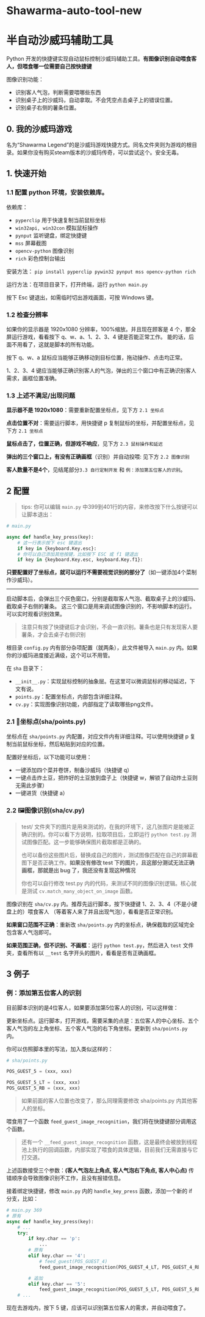 # Shawarma-auto-tool-new
# 半自动沙威玛辅助工具

Python 开发的快捷键实现自动鼠标控制沙威玛辅助工具。**有图像识别自动喂食客人，但喂食哪一位需要自己按快捷键**

图像识别功能：

- 识别客人气泡，判断需要喂哪些东西
- 识别桌子上的沙威玛，自动拿取。不会凭空点击桌子上的错误位置。
- 识别桌子右侧的薯条位置。

## 0. 我的沙威玛游戏

名为“Shawarma Legend”的是沙威玛游戏快捷方式。同名文件夹则为游戏的根目录。如果你没有购买steam版本的沙威玛传奇，可以尝试这个。安全无毒。

## 1. 快速开始

### 1.1 配置 python 环境，安装依赖库。

依赖库：

- `pyperclip` 用于快速复制当前鼠标坐标
- `win32api, win32con` 模拟鼠标操作
- `pynput` 监听键盘，绑定快捷键
- `mss` 屏幕截图
- `opencv-python` 图像识别
- `rich` 彩色控制台输出

安装方法： `pip install pyperclip pywin32 pynput mss opencv-python rich`

运行方法：在项目目录下，打开终端，运行 `python main.py`

按下 Esc 键退出，如需临时切出游戏画面，可按 Windows 键。

### 1.2 检查分辨率

如果你的显示器是 1920x1080 分辨率，100%缩放。并且现在顾客是 4 个，那全屏运行游戏，看看按下 q、w、a、1、2、3、4 键是否能正常工作。
能的话，后面不用看了，这就是脚本的所有功能。

按下 q、w、a 鼠标应当能够正确移动到目标位置，拖动操作、点击均正常。

1、2、3、4 键应当能够正确识别客人的气泡，弹出的三个窗口中有正确识别客人需求，画框位置准确。


### 1.3 上述不满足/出现问题

**显示器不是 1920x1080**：需要重新配置坐标点，见下方 `2.1 坐标点`

**点击位置不对**：需要运行脚本，用快捷键 p 复制鼠标的坐标，并配置坐标点，见下方 `2.1 坐标点`

**鼠标点击了，位置正确，但游戏不响应**，见下方 `2.3 鼠标操作和延迟`

**弹出的三个窗口上，有没有正确画框**（识别）并自动投喂: 见下方 `2.2 图像识别`

**客人数量不是4个**，见结尾部分`3.3 自行定制开发` 和 `例：添加第五位客人的识别`。

## 2 配置

> tips: 你可以编辑 `main.py` 中399到401行的内容，来修改按下什么按键可以让脚本退出：

```python
# main.py

async def handle_key_press(key):
    # 这一行表示按下 esc 键退出
    if key in {keyboard.Key.esc}:
    # 你可以自己添加其他按键，比如按下 ESC 或 f1 键退出
    if key in {keyboard.Key.esc, keyboard.Key.f1}:
```

**只要配置好了坐标点，就可以运行不需要视觉识别的部分了**（如一键添加4个菜制作沙威玛）。

---

启动脚本后，会弹出三个灰色窗口，分别是截取客人气泡、截取桌子上的沙威玛、截取桌子右侧的薯条。
这三个窗口是用来调试图像识别的，不影响脚本的运行。可以实时观看识别效果。

> 注意只有按了快捷键后才会识别，不会一直识别。薯条也是只有发现客人要薯条，才会去桌子右侧识别

根目录 `config.py` 内有部分杂项配置（就两条），此文件被导入 `main.py` 内。如果你的沙威玛进度接近满级，这个可以不用管。

在 `sha` 目录下：

- `__init__.py`：实现鼠标控制的抽象层。在这里可以微调鼠标的移动延迟，下文有说。
- `points.py`：配置坐标点，内部包含详细注释。
- `cv.py`：实现图像识别功能，内部指定了读取哪些png文件。

### 2.1 🔨坐标点(sha/points.py)

坐标点在 `sha/points.py` 内配置，对应文件内有详细注释。可以使用快捷键 p 复制当前鼠标坐标，然后粘贴到对应的位置。

配置好坐标后，以下功能可以使用：
- 一键添加四个菜并卷饼，制备沙威玛（快捷键 q）
- 一键点击炸土豆，把炸好的土豆放到盘子上（快捷键 w，解锁了自动炸土豆则无需此步骤）
- 一键进货（快捷键 a）

### 2.2 🖼️图像识别(sha/cv.py)

> test/ 文件夹下的图片是用来测试的，在我的环境下，这几张图片是能被正确识别的。你可以看下方说明，拉取项目后，立即运行 `python test.py` 测试图像匹配。这一步能够确保图片截取都是正确的。
> 
> 也可以备份这些图片后，替换成自己的图片，测试图像匹配在自己的屏幕截图下是否正确工作。**如果没有修改 test 下的图片，且这部分测试无法正确画框，那就是出 bug 了，我还没有复现这种情况**
> 
> 你也可以自行修改 test.py 内的代码，来测试不同的图像识别逻辑。核心就是测试 `cv.match_many_object_on_image` 函数。

图像识别在 `sha/cv.py` 内。推荐先运行脚本，按下快捷键 1、2、3、4（不是小键盘上的）喂食客人
（等着客人来了并且出现气泡），看看是否正常识别。

**如果窗口范围不正确**：重新改 `sha/points.py` 内的坐标点，确保截取的区域完全包含客人气泡即可。

**如果范围正确，但不识别、不画框**：运行 `python test.py`，然后进入 `test` 文件夹，查看所有以 `__test` 名字开头的图片，看看是否有正确画框。

## 3 例子

### 例：添加第五位客人的识别

目前脚本识别的是4位客人，如果要添加第5位客人的识别，可以这样做：

更新坐标点。运行脚本，打开游戏，需要采集的点是：五位客人的中心坐标、五个客人气泡的左上角坐标、五个客人气泡的右下角坐标。更新到 `sha/points.py` 内。

你可以仿照脚本里的写法，加入类似这样的：

```python
# sha/points.py

POS_GUEST_5 = (xxx, xxx)

POS_GUEST_5_LT = (xxx, xxx)
POS_GUEST_5_RB = (xxx, xxx)
```

> 如果前面的客人位置也改变了，那么同理需要修改 sha/points.py 内其他客人的坐标。

喂食用了一个函数 `feed_guest_image_recognition`，我们将在快捷键部分调用这个函数。

> 还有一个 `__feed_guest_image_recognition` 函数，这是最终会被放到线程池上执行的回调函数，内部实现了喂食的具体逻辑，目前我们无需直接与它打交道。

上述函数接受三个参数：**(客人气泡左上角点, 客人气泡右下角点, 客人中心点)** 传错顺序会导致图像识别不工作，且没有报错信息。


接着绑定快捷键，修改 `main.py` 内的 `handle_key_press` 函数，添加一个新的 if 分支，比如：

```python
# main.py 369
# 原有
async def handle_key_press(key):
    # ...
    try:
        if key.char == 'p':
            ...
        # 原有
        elif key.char == '4':
            # feed_guest(POS_GUEST_4)
            feed_guest_image_recognition(POS_GUEST_4_LT, POS_GUEST_4_RB, POS_GUEST_4)

        # 追加
        elif key.char == '5':
			feed_guest_image_recognition(POS_GUEST_5_LT, POS_GUEST_5_RB, POS_GUEST_5)
    # ...
```

现在去游戏内，按下 5 键，应该可以识别第五位客人的需求，并自动喂食了。

